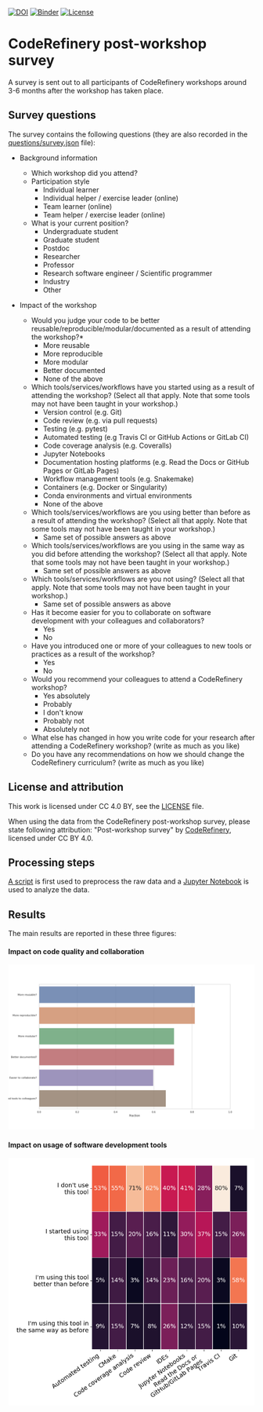 [![DOI](https://zenodo.org/badge/111420351.svg)](https://zenodo.org/badge/latestdoi/111420351)
[![Binder](https://mybinder.org/badge_logo.svg)](https://mybinder.org/v2/gh/coderefinery/post-workshop-survey/HEAD)
[![License](https://img.shields.io/badge/license-%20CC--BY-blue.svg)](LICENSE)


# CodeRefinery post-workshop survey

A survey is sent out to all participants of CodeRefinery workshops
around 3-6 months after the workshop has taken place.


## Survey questions

The survey contains the following questions (they are also recorded in the [questions/survey.json](questions/survey.json) file):

- Background information
  - Which workshop did you attend?
  - Participation style
    - Individual learner
    - Individual helper / exercise leader (online)
    - Team learner (online)
    - Team helper / exercise leader (online)
  - What is your current position?
    - Undergraduate student
    - Graduate student
    - Postdoc
    - Researcher
    - Professor
    - Research software engineer / Scientific programmer
    - Industry
    - Other

- Impact of the workshop
  - Would you judge your code to be better reusable/reproducible/modular/documented as a result of attending the workshop?*
    - More reusable
    - More reproducible
    - More modular
    - Better documented
    - None of the above
  - Which tools/services/workflows have you started using as a result of attending the workshop?
    (Select all that apply. Note that some tools may not have been taught in your workshop.)
    - Version control (e.g. Git)
    - Code review (e.g. via pull requests)
    - Testing (e.g. pytest)
    - Automated testing (e.g Travis CI or GitHub Actions or GitLab CI)
    - Code coverage analysis (e.g. Coveralls)
    - Jupyter Notebooks
    - Documentation hosting platforms (e.g. Read the Docs or GitHub Pages or GitLab Pages)
    - Workflow management tools (e.g. Snakemake)
    - Containers (e.g. Docker or Singularity)
    - Conda environments and virtual environments
    - None of the above
  - Which tools/services/workflows are you using better than before as a result of attending the workshop?
    (Select all that apply. Note that some tools may not have been taught in your workshop.)
    - Same set of possible answers as above
  - Which tools/services/workflows are you using in the same way as you did before attending the workshop?
    (Select all that apply. Note that some tools may not have been taught in your workshop.)
    - Same set of possible answers as above
  - Which tools/services/workflows are you not using?
    (Select all that apply. Note that some tools may not have been taught in your workshop.)
    - Same set of possible answers as above
  - Has it become easier for you to collaborate on software development with your colleagues and collaborators?
    - Yes
    - No
  - Have you introduced one or more of your colleagues to new tools or practices as a result of the workshop?
    - Yes
    - No
  - Would you recommend your colleagues to attend a CodeRefinery workshop?
    - Yes absolutely
    - Probably
    - I don't know
    - Probably not
    - Absolutely not
  - What else has changed in how you write code for your research after attending a CodeRefinery workshop?
    (write as much as you like)
  - Do you have any recommendations on how we should change the CodeRefinery curriculum?
    (write as much as you like)


## License and attribution

This work is licensed under CC 4.0 BY, see the [LICENSE](LICENSE) file.

When using the data from the CodeRefinery post-workshop survey, please state following attribution:
"Post-workshop survey" by [CodeRefinery](https://coderefinery.org), licensed under CC BY 4.0.


## Processing steps

[A script](preprocess/preprocess-survey-responses.py) is first used to preprocess the raw
data and a [Jupyter Notebook](survey_analysis.ipynb) is used to analyze the
data.


## Results

The main results are reported in these three figures:


#### Impact on code quality and collaboration

![Answers to yes/no questions](figures/yes-no-questions.png)


#### Impact on usage of software development tools

![How tools' usage has changed after attending workshop](figures/heatmap.png)
